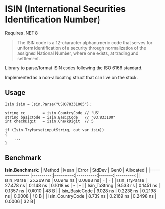 # ISIN (International Securities Identification Number)
Requires .NET 8

> The ISIN code is a 12-character alphanumeric code that serves for uniform identification of a security through normalization of the assigned National Number, where one exists, at trading and settlement. 

Library to parse/format ISIN codes following the ISO 6166 standard.

Implemented as a non-allocating struct that can live on the stack.

## Usage

```chsarp
Isin isin = Isin.Parse("US0378331005");

string cc        = isin.CountryCode // "US"
string basicCode = isin.BasicCode   // "037833100"
int checkDigit   = isin.CheckDigit  // 5
```

```chsarp
if (Isin.TryParse(inputString, out var isin))
{
    ...
}
```

## Benchmark

**Isin.Benchmark:**
| Method           | Mean      | Error     | StdDev    | Gen0   | Allocated |
|----------------- |----------:|----------:|----------:|-------:|----------:|
| Isin_Parse       | 26.269 ns | 0.0949 ns | 0.0888 ns |      - |         - |
| Isin_TryParse    | 27.478 ns | 0.1148 ns | 0.1018 ns |      - |         - |
| Isin_ToString    |  9.533 ns | 0.1451 ns | 0.1357 ns | 0.0010 |      48 B |
| Isin_BasicCode   |  9.028 ns | 0.2238 ns | 0.2198 ns | 0.0008 |      40 B |
| Isin_CountryCode |  8.739 ns | 0.2169 ns | 0.2498 ns | 0.0006 |      32 B |
